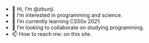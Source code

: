 - 👋 Hi, I’m @zbunji.
- 👀 I’m interested in programming and science.
- 🌱 I’m currently learning CS50x 2021.
- 💞️ I’m looking to collaborate on studying programming.
- 📫 How to reach me: on this site.

<!---
zbunji/zbunji is a ✨ special ✨ repository because its `README.md` (this file) appears on your GitHub profile.
You can click the Preview link to take a look at your changes.
--->
